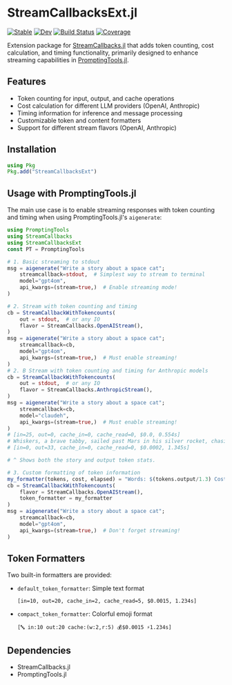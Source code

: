 # StreamCallbacksExt.jl

[![Stable](https://img.shields.io/badge/docs-stable-blue.svg)](https://SixZero.github.io/StreamCallbacksExt.jl/stable)
[![Dev](https://img.shields.io/badge/docs-dev-blue.svg)](https://SixZero.github.io/StreamCallbacksExt.jl/dev)
[![Build Status](https://github.com/SixZero/StreamCallbacksExt.jl/workflows/CI/badge.svg)](https://github.com/SixZero/StreamCallbacksExt.jl/actions)
[![Coverage](https://codecov.io/gh/SixZero/StreamCallbacksExt.jl/branch/master/graph/badge.svg)](https://codecov.io/gh/SixZero/StreamCallbacksExt.jl)

Extension package for [StreamCallbacks.jl](https://github.com/SixZero/StreamCallbacks.jl) that adds token counting, cost calculation, and timing functionality, primarily designed to enhance streaming capabilities in [PromptingTools.jl](https://github.com/SixZero/PromptingTools.jl).

## Features

- Token counting for input, output, and cache operations
- Cost calculation for different LLM providers (OpenAI, Anthropic)
- Timing information for inference and message processing
- Customizable token and content formatters
- Support for different stream flavors (OpenAI, Anthropic)

## Installation

```julia
using Pkg
Pkg.add("StreamCallbacksExt")
```

## Usage with PromptingTools.jl

The main use case is to enable streaming responses with token counting and timing when using PromptingTools.jl's `aigenerate`:
```julia
using PromptingTools
using StreamCallbacks
using StreamCallbacksExt
const PT = PromptingTools

# 1. Basic streaming to stdout
msg = aigenerate("Write a story about a space cat"; 
    streamcallback=stdout,  # Simplest way to stream to terminal
    model="gpt4om",
    api_kwargs=(stream=true,)  # Enable streaming mode!
)

# 2. Stream with token counting and timing
cb = StreamCallbackWithTokencounts(
    out = stdout,  # or any IO
    flavor = StreamCallbacks.OpenAIStream(),
)
msg = aigenerate("Write a story about a space cat";
    streamcallback=cb,
    model="gpt4om",
    api_kwargs=(stream=true,)  # Must enable streaming!
)
# 2. B Stream with token counting and timing for Anthropic models
cb = StreamCallbackWithTokencounts(
    out = stdout,  # or any IO
    flavor = StreamCallbacks.AnthropicStream(),
)
msg = aigenerate("Write a story about a space cat";
    streamcallback=cb,
    model="claudeh",
    api_kwargs=(stream=true,)  # Must enable streaming!
)
# [in=25, out=0, cache_in=0, cache_read=0, $0.0, 0.554s]
# Whiskers, a brave tabby, sailed past Mars in his silver rocket, chasing cosmic mice and dreaming of tuna asteroids.
# [in=0, out=33, cache_in=0, cache_read=0, $0.0002, 1.345s]

# ^ Shows both the story and output token stats.

# 3. Custom formatting of token information
my_formatter(tokens, cost, elapsed) = "Words: $(tokens.output/1.3) Cost: \$$(round(cost; digits=4))"
cb = StreamCallbackWithTokencounts(
    flavor = StreamCallbacks.OpenAIStream(),
    token_formatter = my_formatter
)
msg = aigenerate("Write a story about a space cat"; 
    streamcallback=cb,
    model="gpt4om",
    api_kwargs=(stream=true,)  # Don't forget streaming!
)
```

## Token Formatters

Two built-in formatters are provided:

- `default_token_formatter`: Simple text format
  ```
  [in=10, out=20, cache_in=2, cache_read=5, $0.0015, 1.234s]
  ```

- `compact_token_formatter`: Colorful emoji format
  ```
  [🔤 in:10 out:20 cache:(w:2,r:5) 💰$0.0015 ⚡️1.234s]
  ```

## Dependencies

- StreamCallbacks.jl
- PromptingTools.jl